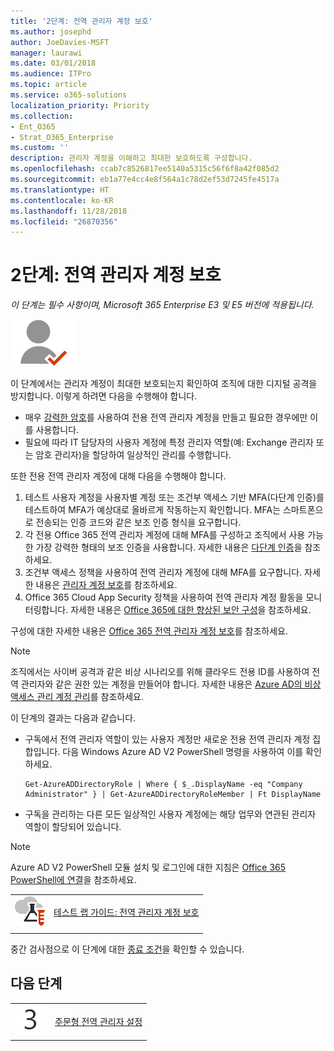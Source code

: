 ```yaml
---
title: '2단계: 전역 관리자 계정 보호'
ms.author: josephd
author: JoeDavies-MSFT
manager: laurawi
ms.date: 03/01/2018
ms.audience: ITPro
ms.topic: article
ms.service: o365-solutions
localization_priority: Priority
ms.collection:
- Ent_O365
- Strat_O365_Enterprise
ms.custom: ''
description: 관리자 계정을 이해하고 최대한 보호하도록 구성합니다.
ms.openlocfilehash: ccab7c8526817ee5140a5315c56f6f8a42f085d2
ms.sourcegitcommit: eb1a77e4cc4e8f564a1c78d2ef53d7245fe4517a
ms.translationtype: HT
ms.contentlocale: ko-KR
ms.lasthandoff: 11/28/2018
ms.locfileid: "26870356"
---
```

# <a name="step-2-protect-global-administrator-accounts"></a>2단계: 전역 관리자 계정 보호

*이 단계는 필수 사항이며, Microsoft 365 Enterprise E3 및 E5 버전에 적용됩니다.*

![](./media/deploy-foundation-infrastructure/identity_icon-small.png)

이 단계에서는 관리자 계정이 최대한 보호되는지 확인하여 조직에 대한 디지털 공격을 방지합니다. 이렇게 하려면 다음을 수행해야 합니다.

- 매우 [강력한 암호](https://support.microsoft.com//help/4026406/microsoft-account-create-a-strong-password)를 사용하여 전용 전역 관리자 계정을 만들고 필요한 경우에만 이를 사용합니다.
- 필요에 따라 IT 담당자의 사용자 계정에 특정 관리자 역할(예: Exchange 관리자 또는 암호 관리자)을 할당하여 일상적인 관리를 수행합니다.

또한 전용 전역 관리자 계정에 대해 다음을 수행해야 합니다.

1. 테스트 사용자 계정을 사용자별 계정 또는 조건부 액세스 기반 MFA(다단계 인증)를 테스트하여 MFA가 예상대로 올바르게 작동하는지 확인합니다. MFA는 스마트폰으로 전송되는 인증 코드와 같은 보조 인증 형식을 요구합니다.
2. 각 전용 Office 365 전역 관리자 계정에 대해 MFA를 구성하고 조직에서 사용 가능한 가장 강력한 형태의 보조 인증을 사용합니다. 자세한 내용은 [다단계 인증](identity-multi-factor-authentication.md)을 참조하세요.
2. 조건부 액세스 정책을 사용하여 전역 관리자 계정에 대해 MFA를 요구합니다. 자세한 내용은 [관리자 계정 보호](identity-access-prerequisites.md#protecting-administrator-accounts)를 참조하세요.
4. Office 365 Cloud App Security 정책을 사용하여 전역 관리자 계정 활동을 모니터링합니다. 자세한 내용은 [Office 365에 대한 향상된 보안 구성](infoprotect-configure-increased-security-office-365.md)을 참조하세요.

구성에 대한 자세한 내용은 [Office 365 전역 관리자 계정 보호](https://docs.microsoft.com/office365/enterprise/protect-your-global-administrator-accounts)를 참조하세요.

> [!Note]
> 조직에서는 사이버 공격과 같은 비상 시나리오를 위해 클라우드 전용 ID를 사용하여 전역 관리자와 같은 권한 있는 계정을 만들어야 합니다. 자세한 내용은 [Azure AD의 비상 액세스 관리 계정 관리](https://docs.microsoft.com/azure/active-directory/users-groups-roles/directory-emergency-access)를 참조하세요.

이 단계의 결과는 다음과 같습니다.

- 구독에서 전역 관리자 역할이 있는 사용자 계정만 새로운 전용 전역 관리자 계정 집합입니다. 다음 Windows Azure AD V2 PowerShell 명령을 사용하여 이를 확인하세요. 
  ```
  Get-AzureADDirectoryRole | Where { $_.DisplayName -eq "Company Administrator" } | Get-AzureADDirectoryRoleMember | Ft DisplayName
  ```
- 구독을 관리하는 다른 모든 일상적인 사용자 계정에는 해당 업무와 연관된 관리자 역할이 할당되어 있습니다.

> [!Note]
> Azure AD V2 PowerShell 모듈 설치 및 로그인에 대한 지침은 [Office 365 PowerShell에 연결](https://docs.microsoft.com/office365/enterprise/powershell/connect-to-office-365-powershell)을 참조하세요.

|||
|:-------|:-----|
|![Microsoft 클라우드의 테스트 랩 가이드](media/m365-enterprise-test-lab-guides/cloud-tlg-icon-small.png)| [테스트 랩 가이드: 전역 관리자 계정 보호](protect-global-administrator-accounts-microsoft-365-test-environment.md) |
|||

중간 검사점으로 이 단계에 대한 [종료 조건](identity-exit-criteria.md#crit-identity-global-admin)을 확인할 수 있습니다.

## <a name="next-step"></a>다음 단계

|||
|:-------|:-----|
|![](./media/stepnumbers/Step3.png)| [주문형 전역 관리자 설정](identity-privileged-identity-management.md) |

